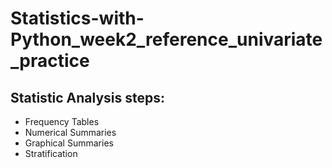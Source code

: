 # Statistics-with-Python_week2_reference_univariate_practice
## Statistic Analysis steps:

* Frequency Tables
* Numerical Summaries
* Graphical Summaries
* Stratification
